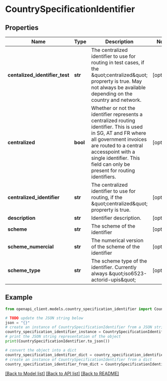# CountrySpecificationIdentifier


## Properties

Name | Type | Description | Notes
------------ | ------------- | ------------- | -------------
**centalized_identifier_test** | **str** | The centralized identifier to use for routing in test cases, if the \&quot;centralized\&quot; proprerty is true. May not always be available depending on the country and network. | [optional] 
**centralized** | **bool** | Whether or not the identifier represents a centralized routing identifier. This is used in SG, AT and FR where all government invoices are routed to a central accesspoint with a single identifier. This field can only be present for routing identifiers. | [optional] 
**centralized_identifier** | **str** | The centralized identifier to use for routing, if the \&quot;centralized\&quot; proprerty is true. | [optional] 
**description** | **str** | Identifier description. | [optional] 
**scheme** | **str** | The scheme of the identifier | [optional] 
**scheme_numercial** | **str** | The numerical version of the scheme of the identifier | [optional] 
**scheme_type** | **str** | The scheme type of the identifier. Currently always \&quot;iso6523-actorid-upis\&quot; | [optional] 

## Example

```python
from openapi_client.models.country_specification_identifier import CountrySpecificationIdentifier

# TODO update the JSON string below
json = "{}"
# create an instance of CountrySpecificationIdentifier from a JSON string
country_specification_identifier_instance = CountrySpecificationIdentifier.from_json(json)
# print the JSON string representation of the object
print(CountrySpecificationIdentifier.to_json())

# convert the object into a dict
country_specification_identifier_dict = country_specification_identifier_instance.to_dict()
# create an instance of CountrySpecificationIdentifier from a dict
country_specification_identifier_from_dict = CountrySpecificationIdentifier.from_dict(country_specification_identifier_dict)
```
[[Back to Model list]](../README.md#documentation-for-models) [[Back to API list]](../README.md#documentation-for-api-endpoints) [[Back to README]](../README.md)


